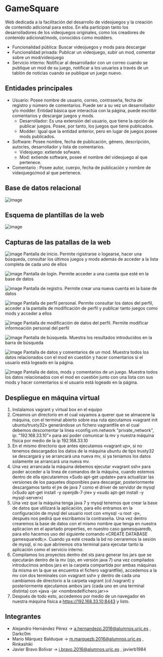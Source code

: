 # GameSquare

Web dedicada a la facilitación del desarrollo de videojuegos y la creación de contenido adicional para estos.
En ella participan tanto los desarrolladores de los videojuegos originales, como los creadores de contenido adicional/mods, conocidos como modders.

+ Funcionalidad pública: Buscar videojuegos y mods para descargar
+ Funcionalidad privada: Publicar un videojuego, subir un mod, comentar sobre un mod/videojuego
+ Servicio interno: Notificar al desarrollador con un correo cuando se publique un mod de su juego, notificar a los usuarios a través de un tablón de noticias cuando se publique un juego nuevo.

## Entidades principales

+ Usuario: Posee nombre de usuario, correo, contraseña, fecha de registro y número de comentarios. Puede ser a su vez un desarrollador y/o modder. Entidad básica que interactúa con la página, puede escribir comentarios y descargar juegos y mods.
  + Desarrollador: Es una extensión del usuario, que tiene la opción de publicar juegos. Posee, por tanto, los juegos que tiene publicados. 
  + Modder: Igual que la entidad anterior, pero en lugar de juegos posee mods publicados.
+ Software: Posee nombre, fecha de publicación, género, descripción, autor/es, desarrollador y lista de comentarios.
  + Videojuego: extiende sofware.
  + Mod: extiende software, posee el nombre del videojuego al que pertenece.
+ Comentario : Posee autor, cuerpo, fecha de publicación y nombre de videojuego/mod al que pertenece.

## Base de datos relacional

![image](Esquema_relacional_DAD.jpg)

## Esquema de plantillas de la web

![image](esquema_plantillas_DAD.jpg)

## Capturas de las patallas de la web
![image](screenshots/main.png)
Pantalla de inicio. Permite rigistrarse o logearse, hacer una búsqueda, consultar los últimos juegos y mods además de acceder a la lista completa de cada uno de ellos



![image](screenshots/login.png)
Pantalla de login. Permite acceder a una cuenta que esté en la base de datos



![image](screenshots/register.png)
Pantalla de registro. Permite crear una nueva cuenta en la base de datos



![image](screenshots/profile.png)
Pantalla de perfil personal. Permite consultar los datos del perfil, acceder a la pantalla de modificación de perfil y publicar tanto juegos como mods y acceder a ellos



![image](screenshots/modify_profile.png)
Pantalla de modificación de datos del perfil. Permite modificar informoación personal del perfil



![image](screenshots/search.png)
Pantalla de búsqueda. Muestra los resultados introducidos en la barra de búsqueda



![image](screenshots/mod.png)
Pantalla de datos y comentarios de un mod. Muestra todos los datos relacionados con el mod en cuestión y hacer comentarios si el usuario está logeado en la página.



![image](screenshots/game.png)
Pantalla de datos, mods y comentarios de un juego. Muestra todos los datos relacionados con el mod en cuestión junto con una lista con sus mods y hacer comentarios si el usuario está logeado en la página.

## Despliegue en máquina virtual
1. Instalamos vagrant y virtual box en el equipo
2. Creamos un directorio en el cual vayamos a querer que se almacene la máquina, con el terminal abierto sobre esa ruta ejecutamos «vagrant init ubuntu/trusty32» generándose un fichero vagrantfile en el cual debemos descomentar la línea «config.vm.network "private_network", ip: "192.168.33.10"» para así poder comunicar la mv y nuestra máquina física por medio de la ip 192.168.33.10
3. En el mismo directorio que antes ejecutamos «vagrant up», si no tenemos descargados los datos de la máquina ubuntu de tipo trusty32 se descargará y se arrancará una nueva mv, si ya teniamos los datos solamente se arrancará una nueva mv.
4. Una vez arrancada la máquina debemos ejecutar «vagrant ssh» para poder acceder a la línea de comandos de la máquina, cuando estemos dentro de ella ejecutaremos «Sudo apt-get update» para actualizar las versiones de los paquetes disponibles para descargar, posteriormente descargamos tanto el jre de java 7 como el driver de servidor de mysql («Sudo apt-get install -y openjdk-7-jre» y «sudo apt-get install -y mysql-server»)
5. Una vez que la máquina tenga java 7 y mysql tenemos que crear la base de datos que utilizará la aplicación, para ello entramos en la configuración de mysql del usuario root con «mysql -u root -p», después nos pedirá que escribamos la contraseña. Una vez dentro crearemos la base de datos con el mismo nombre que tenga en nuestra aplicacion en el apartado properties, en nuestro caso gamesquaredb, para ello hacemos uso del siguiente comando «CREATE DATABASE gamesquaredb;». Cuando ya esté creada la bd no cerraremos la sesión de mysql, si no que abriremos otra terminal para ejecutar tanto la aplicación como el servicio interno.
6. Compilamos los proyectos dentro del sts para generar los jars que se ejecutarán dentro de la mv (ojo, en versión java 7) una vez compilados introducimos ambos jars en la carpeta compartida por ambas máquinas (la misma en la que se encuentra el fichero vagrantfile), accedemos a la mv con dos terminales con «vagrant ssh» y dentro de cada una cambiamos de directorio a la carpeta vagrant (cd /vagrant) y posteriormente ejecutamos ambos jars (cada uno en una terminal distinta) con «java -jar <nombredelfichero.jar>»
7. Después de todo esto, accedemos por medio de un navegador en nuestra máquina física a https://192.168.33.10:8443 y listo.

## Integrantes

+ Alejandro	Hernández Pérez -> a.hernandezp.2016@alumnos.urjc.es , Darkc0m
+ Mario	Márquez Balduque -> m.marquezb.2016@alumnos.urjc.es , Rinkashiki
+ Javier Bravo Bolívar ->	j.bravo.2016@alumnos.urjc.es , javierb1984
